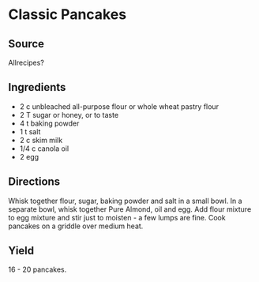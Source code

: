 # Classic Pancakes

## Source
Allrecipes?

## Ingredients
+ 2 c unbleached all-purpose flour or whole wheat pastry flour
+ 2 T sugar or honey, or to taste
+ 4 t baking powder
+ 1 t salt
+ 2 c skim milk
+ 1/4 c canola oil
+ 2 egg

## Directions

Whisk together flour, sugar, baking powder and salt in a small bowl. In a 
separate bowl, whisk together Pure Almond, oil and egg. Add flour mixture to 
egg mixture and stir just to moisten - a few lumps are fine. Cook pancakes on 
a griddle over medium heat.

## Yield
16 - 20 pancakes.


